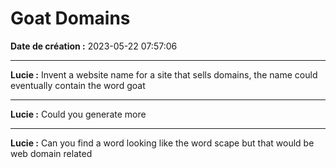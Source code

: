 # Goat Domains

**Date de création :** 2023-05-22 07:57:06

---

**Lucie :**
Invent a website name for a site that sells domains, the name could eventually contain the word goat

---

**Lucie :**
Could you generate more

---

**Lucie :**
Can you find a word looking like the word scape but that would be web domain related
